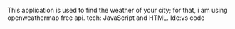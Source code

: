 This application is used to find the weather of your city; for that, i am using openweathermap  free api.
tech: JavaScript and HTML. 
Ide:vs code
